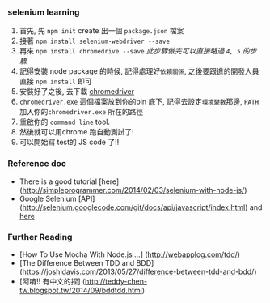 ### selenium learning
1. 首先, 先 `npm init` create 出一個 `package.json` 檔案
2. 接著 `npm install selenium-webdriver --save`
3. 再來 `npm install chromedrive --save` *此步驟做完可以直接略過 `4, 5` 的步驟*
4. 記得安裝 node package 的時候, 記得處理好`依賴關係`, 之後要跟進的開發人員直接 `npm install` 即可
5. 安裝好了之後, 去下載 [chromedriver](http://chromedriver.storage.googleapis.com/index.html)
6. `chromedriver.exe` 這個檔案放到你的bin 底下, 記得去設定`環境變數`那邊, `PATH` 加入你的`chromedriver.exe`  所在的路徑
7. 重啟你的 `command line` tool.
8. 然後就可以用chrome 跑自動測試了!
9. 可以開始寫 test的 JS code 了!!

### Reference doc
- There is a good tutorial [here] (http://simpleprogrammer.com/2014/02/03/selenium-with-node-js/)
- Google Selenium [API] (http://selenium.googlecode.com/git/docs/api/javascript/index.html) and [here](https://code.google.com/p/selenium/wiki/WebDriverJs)

### Further Reading
- [How To Use Mocha With Node.js ...] (http://webapplog.com/tdd/)
- [The Difference Between TDD and BDD] (https://joshldavis.com/2013/05/27/difference-between-tdd-and-bdd/)
- [阿唷!! 有中文的捏] (http://teddy-chen-tw.blogspot.tw/2014/09/bddtdd.html)
